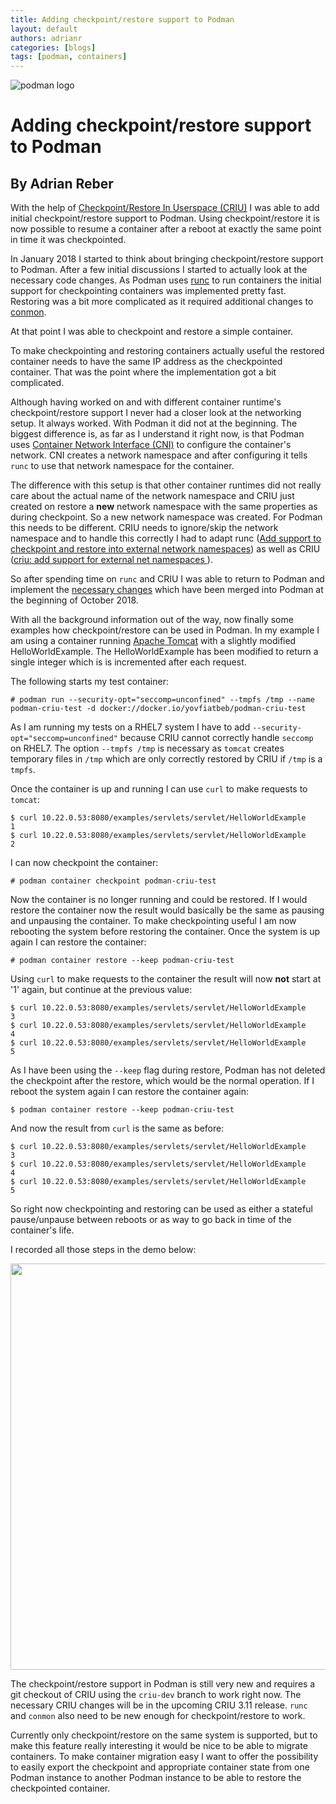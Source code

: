 ```yaml
---
title: Adding checkpoint/restore support to Podman
layout: default
authors: adrianr
categories: [blogs]
tags: [podman, containers]
---
```


![podman logo](https://podman.io/images/podman.svg)

# Adding checkpoint/restore support to Podman
## By Adrian Reber

With the help of [Checkpoint/Restore In Userspace (CRIU)](https://criu.org) I
was able to add initial checkpoint/restore support to Podman. Using
checkpoint/restore it is now possible to resume a container after a reboot at
exactly the same point in time it was checkpointed.

<!--readmore-->

In January 2018 I started to think about bringing checkpoint/restore support to
Podman. After a few initial discussions I started to actually look at the
necessary code changes. As Podman uses
[runc](https://github.com/opencontainers/runc) to run containers the initial
support for checkpointing containers was implemented pretty fast. Restoring was
a bit more complicated as it required additional changes to
[conmon](https://github.com/kubernetes-sigs/cri-o/pull/1427).

At that point I was able to checkpoint and restore a simple container.

To make checkpointing and restoring containers actually useful the restored
container needs to have the same IP address as the checkpointed container. That
was the point where the implementation got a bit complicated.

Although having worked on and with different container runtime's
checkpoint/restore support I never had a closer look at the networking setup.
It always worked. With Podman it did not at the beginning. The biggest
difference is, as far as I understand it right now, is that Podman uses
[Container Network Interface (CNI)](https://github.com/containernetworking/cni)
to configure the container's network. CNI creates a network namespace and after
configuring it tells `runc` to use that network namespace for the container.

The difference with this setup is that other container runtimes did not really
care about the actual name of the network namespace and CRIU just created on
restore a **new** network namespace with the same properties as during checkpoint.
So a new network namespace was created. For Podman this needs to be different.
CRIU needs to ignore/skip the network namespace and to handle this correctly I
had to adapt runc
([Add support to checkpoint and restore into external network namespaces](https://github.com/opencontainers/runc/pull/1849))
as well as CRIU
([criu: add support for external net namespaces ](https://github.com/checkpoint-restore/criu/commit/a8a3eb902305f0af603afa4c95b1b632fe7bd149)).

So after spending time on `runc` and CRIU I was able to return to Podman and
implement the [necessary changes](https://github.com/containers/podman/pull/469)
which have been merged into Podman at the beginning of October 2018.

With all the background information out of the way, now finally some examples
how checkpoint/restore can be used in Podman. In my example I am using a
container running [Apache Tomcat](https://tomcat.apache.org/) with a slightly
modified HelloWorldExample.  The HelloWorldExample has been modified to return
a single integer which is is incremented after each request.

The following starts my test container:
```shell
# podman run --security-opt="seccomp=unconfined" --tmpfs /tmp --name podman-criu-test -d docker://docker.io/yovfiatbeb/podman-criu-test
```

As I am running my tests on a RHEL7 system I have to add
`--security-opt="seccomp=unconfined"` because CRIU cannot correctly handle
`seccomp` on RHEL7. The option `--tmpfs /tmp` is necessary as `tomcat` creates
temporary files in `/tmp` which are only correctly restored by CRIU if `/tmp`
is a `tmpfs`.

Once the container is up and running I can use `curl` to make requests to `tomcat`:

```shell
$ curl 10.22.0.53:8080/examples/servlets/servlet/HelloWorldExample
1
$ curl 10.22.0.53:8080/examples/servlets/servlet/HelloWorldExample
2
```

I can now checkpoint the container:
```shell
# podman container checkpoint podman-criu-test
```

Now the container is no longer running and could be restored. If I would
restore the container now the result would basically be the same as pausing and
unpausing the container. To make checkpointing useful I am now rebooting the
system before restoring the container. Once the system is up again I can
restore the container:

```shell
# podman container restore --keep podman-criu-test
```

Using `curl` to make requests to the container the result will now **not** start at
'1' again, but continue at the previous value:

```shell
$ curl 10.22.0.53:8080/examples/servlets/servlet/HelloWorldExample
3
$ curl 10.22.0.53:8080/examples/servlets/servlet/HelloWorldExample
4
$ curl 10.22.0.53:8080/examples/servlets/servlet/HelloWorldExample
5
```

As I have been using the `--keep` flag during restore, Podman has not deleted
the checkpoint after the restore, which would be the normal operation. If I
reboot the system again I can restore the container again:

```shell
$ podman container restore --keep podman-criu-test
```
And now the result from `curl` is the same as before:
```shell
$ curl 10.22.0.53:8080/examples/servlets/servlet/HelloWorldExample
3
$ curl 10.22.0.53:8080/examples/servlets/servlet/HelloWorldExample
4
$ curl 10.22.0.53:8080/examples/servlets/servlet/HelloWorldExample
5
```

So right now checkpointing and restoring can be used as either a stateful
pause/unpause between reboots or as way to go back in time of the container's
life.

I recorded all those steps in the demo below:

<a href="https://asciinema.org/a/FsTbx9mZkzeuhCM2pFOr1tujM" target="_blank"><img src="https://asciinema.org/a/FsTbx9mZkzeuhCM2pFOr1tujM.png" width="650"/></a>

The checkpoint/restore support in Podman is still very new and requires a git
checkout of CRIU using the `criu-dev` branch to work right now. The necessary
CRIU changes will be in the upcoming CRIU 3.11 release. `runc` and `conmon`
also need to be new enough for checkpoint/restore to work.

Currently only checkpoint/restore on the same system is supported, but to
make this feature really interesting it would be nice to be able to
migrate containers. To make container migration easy I want to offer
the possibility to easily export the checkpoint and appropriate container
state from one Podman instance to another Podman instance to be able to
restore the checkpointed container.
